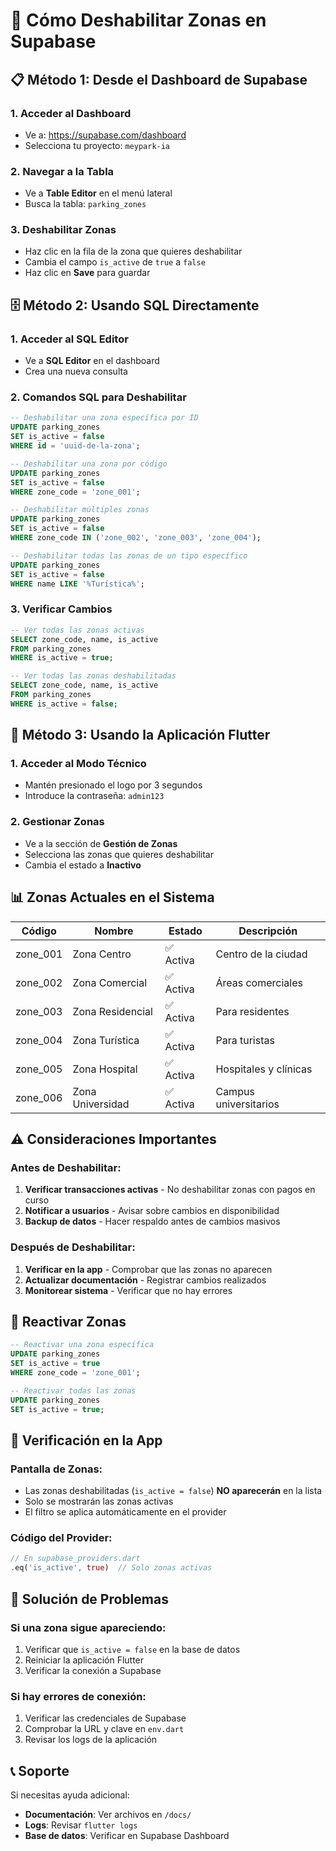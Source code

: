 # 🚫 Cómo Deshabilitar Zonas en Supabase

## 📋 **Método 1: Desde el Dashboard de Supabase**

### 1. **Acceder al Dashboard**
- Ve a: https://supabase.com/dashboard
- Selecciona tu proyecto: `meypark-ia`

### 2. **Navegar a la Tabla**
- Ve a **Table Editor** en el menú lateral
- Busca la tabla: `parking_zones`

### 3. **Deshabilitar Zonas**
- Haz clic en la fila de la zona que quieres deshabilitar
- Cambia el campo `is_active` de `true` a `false`
- Haz clic en **Save** para guardar

## 🗄️ **Método 2: Usando SQL Directamente**

### 1. **Acceder al SQL Editor**
- Ve a **SQL Editor** en el dashboard
- Crea una nueva consulta

### 2. **Comandos SQL para Deshabilitar**

```sql
-- Deshabilitar una zona específica por ID
UPDATE parking_zones 
SET is_active = false 
WHERE id = 'uuid-de-la-zona';

-- Deshabilitar una zona por código
UPDATE parking_zones 
SET is_active = false 
WHERE zone_code = 'zone_001';

-- Deshabilitar múltiples zonas
UPDATE parking_zones 
SET is_active = false 
WHERE zone_code IN ('zone_002', 'zone_003', 'zone_004');

-- Deshabilitar todas las zonas de un tipo específico
UPDATE parking_zones 
SET is_active = false 
WHERE name LIKE '%Turística%';
```

### 3. **Verificar Cambios**
```sql
-- Ver todas las zonas activas
SELECT zone_code, name, is_active 
FROM parking_zones 
WHERE is_active = true;

-- Ver todas las zonas deshabilitadas
SELECT zone_code, name, is_active 
FROM parking_zones 
WHERE is_active = false;
```

## 🔄 **Método 3: Usando la Aplicación Flutter**

### 1. **Acceder al Modo Técnico**
- Mantén presionado el logo por 3 segundos
- Introduce la contraseña: `admin123`

### 2. **Gestionar Zonas**
- Ve a la sección de **Gestión de Zonas**
- Selecciona las zonas que quieres deshabilitar
- Cambia el estado a **Inactivo**

## 📊 **Zonas Actuales en el Sistema**

| Código | Nombre | Estado | Descripción |
|--------|--------|--------|-------------|
| zone_001 | Zona Centro | ✅ Activa | Centro de la ciudad |
| zone_002 | Zona Comercial | ✅ Activa | Áreas comerciales |
| zone_003 | Zona Residencial | ✅ Activa | Para residentes |
| zone_004 | Zona Turística | ✅ Activa | Para turistas |
| zone_005 | Zona Hospital | ✅ Activa | Hospitales y clínicas |
| zone_006 | Zona Universidad | ✅ Activa | Campus universitarios |

## ⚠️ **Consideraciones Importantes**

### **Antes de Deshabilitar:**
1. **Verificar transacciones activas** - No deshabilitar zonas con pagos en curso
2. **Notificar a usuarios** - Avisar sobre cambios en disponibilidad
3. **Backup de datos** - Hacer respaldo antes de cambios masivos

### **Después de Deshabilitar:**
1. **Verificar en la app** - Comprobar que las zonas no aparecen
2. **Actualizar documentación** - Registrar cambios realizados
3. **Monitorear sistema** - Verificar que no hay errores

## 🔧 **Reactivar Zonas**

```sql
-- Reactivar una zona específica
UPDATE parking_zones 
SET is_active = true 
WHERE zone_code = 'zone_001';

-- Reactivar todas las zonas
UPDATE parking_zones 
SET is_active = true;
```

## 📱 **Verificación en la App**

### **Pantalla de Zonas:**
- Las zonas deshabilitadas (`is_active = false`) **NO aparecerán** en la lista
- Solo se mostrarán las zonas activas
- El filtro se aplica automáticamente en el provider

### **Código del Provider:**
```dart
// En supabase_providers.dart
.eq('is_active', true)  // Solo zonas activas
```

## 🚨 **Solución de Problemas**

### **Si una zona sigue apareciendo:**
1. Verificar que `is_active = false` en la base de datos
2. Reiniciar la aplicación Flutter
3. Verificar la conexión a Supabase

### **Si hay errores de conexión:**
1. Verificar las credenciales de Supabase
2. Comprobar la URL y clave en `env.dart`
3. Revisar los logs de la aplicación

## 📞 **Soporte**

Si necesitas ayuda adicional:
- **Documentación**: Ver archivos en `/docs/`
- **Logs**: Revisar `flutter logs`
- **Base de datos**: Verificar en Supabase Dashboard
